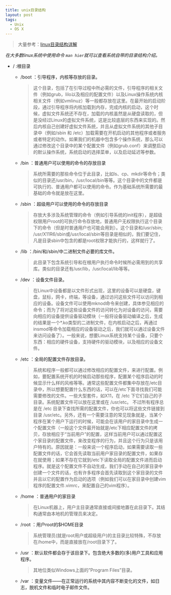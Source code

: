 ```yaml
---
title: unix目录结构
layout: post
tags: 
  - Unix
  - OS X
---
```


> 大量参考：[linux目录结构详解](http://blog.csdn.net/win_turn/article/details/50386619)

*在大多数linux系统中使用命令 `man hier`就可以查看系统自带的目录结构介绍。*

* / :根目录
	* /boot ：引导程序，内核等存放的目录。	
	
		> 这个目录，包括了在引导过程中所必需的文件，引导程序的相关文件（例如grub，lilo以及相应的配置文件）以及Linux操作系统内核相关文件（例如vmlinuz）等一般都存放在这里。在最开始的启动阶段，通过引导程序将内核加载到内存，完成内核的启动，这个时候，虚拟文件系统还不存在，加载的内核虽然是从硬盘读取的，但是没经过Linux的虚拟文件系统，这是比较底层的东西来实现的。然后内核自己创建好虚拟文件系统，并且从虚拟文件系统的其他子目录中（例如/sbin 和 /etc）加载需要在开机启动的其他程序或者服务或者特定的动作。如果我们的机器中包含多个操作系统，那么可以通过修改这个目录中的某个配置文件（例如grub.conf）来调整启动的默认操作系统，系统启动的选择菜单，以及启动延迟等参数。

	* /bin  ：普通用户可以使用的命令的存放目录
	
		> 系统所需要的那些命令位于此目录，比如ls、cp、mkdir等命令；类似的目录还/usr/bin，/usr/local/bin等等。这个目录中的文件都是可执行的、普通用户都可以使用的命令。作为基础系统所需要的最基础的命令就是放在这里。
		
	* /sbin ：超级用户可以使用的命令的存放目录
	
		> 存放大多涉及系统管理的命令（例如引导系统的init程序），是超级权限用户root的可执行命令存放地，普通用户无权限执行这个目录下的命令（但是时普通用户也可能会用到）。这个目录和/usr/sbin; /usr/X11R6/sbin或/usr/local/sbin等目录是相似的，我们要记住，凡是目录sbin中包含的都是root权限才能执行的，这样就行了。
		
	* /lib ：/bin/和/sbin/中二进制文件必要的库文件。
	
		> 此目录下包含系统引导和在根用户执行命令时候所必需用到的共享库。类似的目录还有/usr/lib，/usr/local/lib等等。
	
	* /dev  ：设备文件目录。
	
		> 在Linux中设备都是以文件形式出现，这里的设备可以是硬盘，键盘，鼠标，网卡，终端，等设备，通过访问这些文件可以访问到相应的设备。设备文件可以使用mknod命令来创建，具体参见相应的命令；而为了将对这些设备文件的访问转化为对设备的访问，需要向相应的设备提供设备驱动模块（一般将设备驱动编译之后，生成的结果是一个*.ko类型的二进制文件，在内核启动之后，再通过insmod等命令加载相应的设备驱动之后，我们就可以通过设备文件来访问设备了）。一般来说，想要Linux系统支持某个设备，只要个东西：相应的硬件设备，支持硬件的驱动模块，以及相应的设备文件。
		
		 
	* /etc ：全局的配置文件存放目录。
	
		> 系统和程序一般都可以通过修改相应的配置文件，来进行配置。例如，要配置系统开机的时候启动那些程序，配置某个程序启动的时候显示什么样的风格等等。通常这些配置文件都集中存放在/etc目录中，所以想要配置什么东西的话，可以在/etc下面寻找我们可能需要修改的文件。一些大型套件，如X11，在 /etc 下它们自己的子目录。系统配置文件可以放在这里或在 /usr/etc。 不过所有程序总是在 /etc 目录下查找所需的配置文件，你也可以将这些文件链接到目录 /usr/etc。另外，还有一个需要注意的常见现象就是，当某个程序在某个用户下运行的时候，可能会在该用户的家目录中生成一个配置文件（一般这个文件最开始就是/etc下相应配置文件的拷贝，存放相应于“当前用户”的配置，这样当前用户可以通过配置这个家目录的配置文件，来改变程序的行为，并且这个行为只是该用户特有的。原因就是：一般来说一个程序启动，如果需要读取一些配置文件的话，它会首先读取当前用户家目录的配置文件，如果存在就使用；如果不存在它就到/etc下读取全局的配置文件进而启动程序。就是这个配置文件不自动生成，我们手动在自己的家目录中创建一个文件的话，也有许多程序会首先读取到这个家目录的文件并且以它的配置作为启动的选项（例如我们可以在家目录中创建vim程序的配置文件.vimrc，来配置自己的vim程序）。

	* /home ：普通用户的家目录

		> 在Linux机器上，用户主目录通常直接或间接地置在此目录下。其结构通常由本地机的管理员来决定。
		
	* /root ：用户root的$HOME目录

		> 系统管理员(就是root用户或超级用户)的主目录比较特殊，不存放在/home中，而是直接放在/root目录下了。
		
	* /usr ：默认软件都会存于该目录下。包含绝大多数的(多)用户工具和应用程序。
	
		> 其地位类似Windows上面的”Program Files”目录。
				
	* /var ：变量文件——在正常运行的系统中其内容不断变化的文件，如日志，脱机文件和临时电子邮件文件。